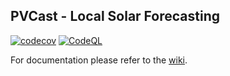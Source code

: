 ## PVCast - Local Solar Forecasting

<!-- PROJECT SHIELDS -->
[![codecov](https://codecov.io/gh/langestefan/pvcast/branch/main/graph/badge.svg?token=AT7GIZC76Z)](https://codecov.io/gh/langestefan/pvcast)
[![CodeQL](https://github.com/Open-HEMS/pvcast/actions/workflows/codeql.yml/badge.svg)](https://github.com/Open-HEMS/pvcast/actions/workflows/codeql.yml)

For documentation please refer to the [wiki](https://github.com/Open-HEMS/pvcast/wiki). 
